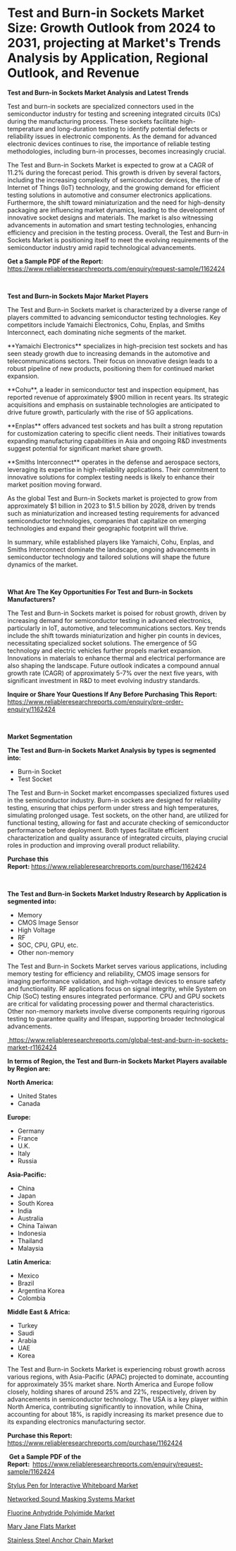 <p><h1>Test and Burn-in Sockets Market Size: Growth Outlook from 2024 to 2031, projecting at Market's Trends Analysis by Application, Regional Outlook, and Revenue</h1></p><p><strong>Test and Burn-in Sockets Market Analysis and Latest Trends</strong></p>
<p><p>Test and burn-in sockets are specialized connectors used in the semiconductor industry for testing and screening integrated circuits (ICs) during the manufacturing process. These sockets facilitate high-temperature and long-duration testing to identify potential defects or reliability issues in electronic components. As the demand for advanced electronic devices continues to rise, the importance of reliable testing methodologies, including burn-in processes, becomes increasingly crucial.</p><p>The Test and Burn-in Sockets Market is expected to grow at a CAGR of 11.2% during the forecast period. This growth is driven by several factors, including the increasing complexity of semiconductor devices, the rise of Internet of Things (IoT) technology, and the growing demand for efficient testing solutions in automotive and consumer electronics applications. Furthermore, the shift toward miniaturization and the need for high-density packaging are influencing market dynamics, leading to the development of innovative socket designs and materials. The market is also witnessing advancements in automation and smart testing technologies, enhancing efficiency and precision in the testing process. Overall, the Test and Burn-in Sockets Market is positioning itself to meet the evolving requirements of the semiconductor industry amid rapid technological advancements.</p></p>
<p><strong>Get a Sample PDF of the Report:&nbsp;</strong> <a href="https://www.reliableresearchreports.com/enquiry/request-sample/1162424?utm_campaign=114&utm_medium=2&utm_source=Github&utm_content=ia&utm_term=29092024&utm_id=test-and-burn-in-sockets">https://www.reliableresearchreports.com/enquiry/request-sample/1162424</a></p>
<p>&nbsp;</p>
<p><strong>Test and Burn-in Sockets Major Market Players</strong></p>
<p><p>The Test and Burn-in Sockets market is characterized by a diverse range of players committed to advancing semiconductor testing technologies. Key competitors include Yamaichi Electronics, Cohu, Enplas, and Smiths Interconnect, each dominating niche segments of the market.</p><p>**Yamaichi Electronics** specializes in high-precision test sockets and has seen steady growth due to increasing demands in the automotive and telecommunications sectors. Their focus on innovative design leads to a robust pipeline of new products, positioning them for continued market expansion.</p><p>**Cohu**, a leader in semiconductor test and inspection equipment, has reported revenue of approximately $900 million in recent years. Its strategic acquisitions and emphasis on sustainable technologies are anticipated to drive future growth, particularly with the rise of 5G applications.</p><p>**Enplas** offers advanced test sockets and has built a strong reputation for customization catering to specific client needs. Their initiatives towards expanding manufacturing capabilities in Asia and ongoing R&D investments suggest potential for significant market share growth.</p><p>**Smiths Interconnect** operates in the defense and aerospace sectors, leveraging its expertise in high-reliability applications. Their commitment to innovative solutions for complex testing needs is likely to enhance their market position moving forward.</p><p>As the global Test and Burn-in Sockets market is projected to grow from approximately $1 billion in 2023 to $1.5 billion by 2028, driven by trends such as miniaturization and increased testing requirements for advanced semiconductor technologies, companies that capitalize on emerging technologies and expand their geographic footprint will thrive. </p><p>In summary, while established players like Yamaichi, Cohu, Enplas, and Smiths Interconnect dominate the landscape, ongoing advancements in semiconductor technology and tailored solutions will shape the future dynamics of the market.</p></p>
<p>&nbsp;</p>
<p><strong>What Are The Key Opportunities For Test and Burn-in Sockets Manufacturers?</strong></p>
<p><p>The Test and Burn-in Sockets market is poised for robust growth, driven by increasing demand for semiconductor testing in advanced electronics, particularly in IoT, automotive, and telecommunications sectors. Key trends include the shift towards miniaturization and higher pin counts in devices, necessitating specialized socket solutions. The emergence of 5G technology and electric vehicles further propels market expansion. Innovations in materials to enhance thermal and electrical performance are also shaping the landscape. Future outlook indicates a compound annual growth rate (CAGR) of approximately 5-7% over the next five years, with significant investment in R&D to meet evolving industry standards.</p></p>
<p><strong>Inquire or Share Your Questions If Any Before Purchasing This Report:</strong> <a href="https://www.reliableresearchreports.com/enquiry/pre-order-enquiry/1162424?utm_campaign=114&utm_medium=2&utm_source=Github&utm_content=ia&utm_term=29092024&utm_id=test-and-burn-in-sockets">https://www.reliableresearchreports.com/enquiry/pre-order-enquiry/1162424</a></p>
<p>&nbsp;</p>
<p><strong>Market Segmentation</strong></p>
<p><strong>The Test and Burn-in Sockets Market Analysis by types is segmented into:</strong></p>
<p><ul><li>Burn-in Socket</li><li>Test Socket</li></ul></p>
<p><p>The Test and Burn-in Socket market encompasses specialized fixtures used in the semiconductor industry. Burn-in sockets are designed for reliability testing, ensuring that chips perform under stress and high temperatures, simulating prolonged usage. Test sockets, on the other hand, are utilized for functional testing, allowing for fast and accurate checking of semiconductor performance before deployment. Both types facilitate efficient characterization and quality assurance of integrated circuits, playing crucial roles in production and improving overall product reliability.</p></p>
<p><strong>Purchase this Report:&nbsp;</strong><a href="https://www.reliableresearchreports.com/purchase/1162424?utm_campaign=114&utm_medium=2&utm_source=Github&utm_content=ia&utm_term=29092024&utm_id=test-and-burn-in-sockets">https://www.reliableresearchreports.com/purchase/1162424</a></p>
<p>&nbsp;</p>
<p><strong>The Test and Burn-in Sockets Market Industry Research by Application is segmented into:</strong></p>
<p><ul><li>Memory</li><li>CMOS Image Sensor</li><li>High Voltage</li><li>RF</li><li>SOC, CPU, GPU, etc.</li><li>Other non-memory</li></ul></p>
<p><p>The Test and Burn-in Sockets Market serves various applications, including memory testing for efficiency and reliability, CMOS image sensors for imaging performance validation, and high-voltage devices to ensure safety and functionality. RF applications focus on signal integrity, while System on Chip (SoC) testing ensures integrated performance. CPU and GPU sockets are critical for validating processing power and thermal characteristics. Other non-memory markets involve diverse components requiring rigorous testing to guarantee quality and lifespan, supporting broader technological advancements.</p></p>
<p><a href="https://www.reliableresearchreports.com/global-test-and-burn-in-sockets-market-r1162424?utm_campaign=114&utm_medium=2&utm_source=Github&utm_content=ia&utm_term=29092024&utm_id=test-and-burn-in-sockets">&nbsp;https://www.reliableresearchreports.com/global-test-and-burn-in-sockets-market-r1162424</a></p>
<p><strong>In terms of Region, the Test and Burn-in Sockets Market Players available by Region are:</strong></p>
<p>
    <p> <strong> North America: </strong>
        <ul>
            <li>United States</li>
            <li>Canada</li>
        </ul>
        </p> 
    <p> <strong> Europe: </strong>
        <ul>
            <li>Germany</li>
            <li>France</li>
            <li>U.K.</li>
            <li>Italy</li>
            <li>Russia</li>
        </ul>
        </p> 
    <p> <strong> Asia-Pacific: </strong>
        <ul>
            <li>China</li>
            <li>Japan</li>
            <li>South Korea</li>
            <li>India</li>
            <li>Australia</li>
            <li>China Taiwan</li>
            <li>Indonesia</li>
            <li>Thailand</li>
            <li>Malaysia</li>
        </ul>
        </p> 
    <p> <strong> Latin America: </strong>
        <ul>
            <li>Mexico</li>
            <li>Brazil</li>
            <li>Argentina Korea</li>
            <li>Colombia</li>
        </ul>
        </p> 
    <p> <strong> Middle East & Africa: </strong>
        <ul>
            <li>Turkey</li>
            <li>Saudi</li>
            <li>Arabia</li>
            <li>UAE</li>
            <li>Korea</li>
        </ul>
    </p>
    </p>
<p><p>The Test and Burn-in Sockets Market is experiencing robust growth across various regions, with Asia-Pacific (APAC) projected to dominate, accounting for approximately 35% market share. North America and Europe follow closely, holding shares of around 25% and 22%, respectively, driven by advancements in semiconductor technology. The USA is a key player within North America, contributing significantly to innovation, while China, accounting for about 18%, is rapidly increasing its market presence due to its expanding electronics manufacturing sector.</p></p>
<p><strong>Purchase this Report: </strong><a href="https://www.reliableresearchreports.com/purchase/1162424?utm_campaign=114&utm_medium=2&utm_source=Github&utm_content=ia&utm_term=29092024&utm_id=test-and-burn-in-sockets">https://www.reliableresearchreports.com/purchase/1162424</a></p>
<p>&nbsp;<strong>Get a Sample PDF of the Report:&nbsp;&nbsp;</strong><a href="https://www.reliableresearchreports.com/enquiry/request-sample/1162424?utm_campaign=114&utm_medium=2&utm_source=Github&utm_content=ia&utm_term=29092024&utm_id=test-and-burn-in-sockets">https://www.reliableresearchreports.com/enquiry/request-sample/1162424</a></p>
<p><strong></strong></p>
<p><p><a href="https://issuu.com/reportprime-2/docs/stylus-pen-for-interactive-whiteboa_4e9be72eca2c37?utm_campaign=114&utm_medium=2&utm_source=Github&utm_content=ia&utm_term=29092024&utm_id=test-and-burn-in-sockets">Stylus Pen for Interactive Whiteboard Market</a></p><p><a href="https://github.com/MegiBogdani1953/Market-Research-Report-List-1/blob/main/networked-sound-masking-systems-market.md?utm_campaign=114&utm_medium=2&utm_source=Github&utm_content=ia&utm_term=29092024&utm_id=test-and-burn-in-sockets">Networked Sound Masking Systems Market</a></p><p><a href="https://github.com/MonroeBullock54/Market-Research-Report-List-1/blob/main/fluorine-anhydride-polyimide-market.md?utm_campaign=114&utm_medium=2&utm_source=Github&utm_content=ia&utm_term=29092024&utm_id=test-and-burn-in-sockets">Fluorine Anhydride Polyimide Market</a></p><p><a href="https://www.linkedin.com/pulse/how-regional-global-trends-shaping-mary-jane-flats-market-putcc?utm_campaign=114&utm_medium=2&utm_source=Github&utm_content=ia&utm_term=29092024&utm_id=test-and-burn-in-sockets">Mary Jane Flats Market</a></p><p><a href="https://www.linkedin.com/pulse/stainless-steel-anchor-chain-market-emerging-trends-future-zxzbe?utm_campaign=114&utm_medium=2&utm_source=Github&utm_content=ia&utm_term=29092024&utm_id=test-and-burn-in-sockets">Stainless Steel Anchor Chain Market</a></p></p>